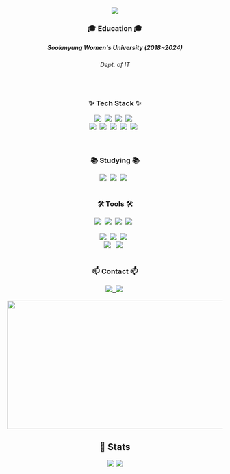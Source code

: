<div align= "center">
    <img src="https://capsule-render.vercel.app/api?type=waving&color=auto&height=120&text=Hello%20World!%20I'm%20Dayeon%20👾&animation=&fontColor=000000&fontSize=40" />
    </div>

<h3 align="center"> 🎓 Education 🎓</h3>
    <h5 align="center">Sookmyung Women's University (2018~2024)</h5><h6 align="center">Dept. of IT</h6>
<br/>


<h3 align="center">✨ Tech Stack ✨</h3>
<div align="center">
  <img src="https://img.shields.io/badge/javascript-%23323330.svg?style=for-the-badge&logo=javascript&logoColor=%23F7DF1E" />&nbsp
    <img src="https://img.shields.io/badge/typescript-%23007ACC.svg?style=for-the-badge&logo=typescript&logoColor=white" />&nbsp
  <img src="https://img.shields.io/badge/c%23-%23239120.svg?style=for-the-badge&logo=csharp&logoColor=white" />&nbsp
    <img src="https://img.shields.io/badge/java-%23ED8B00.svg?style=for-the-badge&logo=openjdk&logoColor=white"/> &nbsp
</div>

<div align="center">
  <img src="https://img.shields.io/badge/tailwindcss-%2338B2AC.svg?style=for-the-badge&logo=tailwind-css&logoColor=white" />&nbsp
  <img src="https://img.shields.io/badge/css3-%231572B6.svg?style=for-the-badge&logo=css3&logoColor=white" />&nbsp
    <img src="https://img.shields.io/badge/html5-%23E34F26.svg?style=for-the-badge&logo=html5&logoColor=white"/>&nbsp
    <img src="https://img.shields.io/badge/vuejs-%2335495e.svg?style=for-the-badge&logo=vuedotjs&logoColor=%234FC08D"/>&nbsp
    <img src="https://img.shields.io/badge/node.js-6DA55F?style=for-the-badge&logo=node.js&logoColor=white" /> &nbsp
</div>

<br>

<br>

<h3 align="center">📚 Studying 📚</h3>
<div align="center">
  <img src="https://img.shields.io/badge/react-20232a.svg?style=for-the-badge&logo=react&logoColor=61DAFB" />&nbsp
    <img src="https://img.shields.io/badge/Next-black?style=for-the-badge&logo=next.js&logoColor=white" />&nbsp
    <img src="https://img.shields.io/badge/-jest-%23C21325?style=for-the-badge&logo=jest&logoColor=white" /> &nbsp
</div>

<br>

<h3 align="center">🛠 Tools 🛠</h3>
<div align="center">
  <img src="https://img.shields.io/badge/git-F05033.svg?style=for-the-badge&logo=git&logoColor=white" />&nbsp
  <img src="https://img.shields.io/badge/github-181717.svg?style=for-the-badge&logo=github&logoColor=white" />&nbsp
  <img src="https://img.shields.io/badge/Notion-F3F3F3.svg?style=for-the-badge&logo=notion&logoColor=black" />&nbsp
    <img src="https://img.shields.io/badge/Slack-4A154B?style=for-the-badge&logo=slack&logoColor=white"/> &nbsp
</div>
<br>

<div align="center">
      <img src="https://img.shields.io/badge/figma-F24E1E.svg?style=for-the-badge&logo=figma&logoColor=white" />&nbsp
  <img src="https://img.shields.io/badge/VSCode-2C2C32.svg?style=for-the-badge&logo=visual-studio-code&logoColor=22ABF3" />&nbsp
<img src="https://img.shields.io/badge/unity-%23000000.svg?style=for-the-badge&logo=unity&logoColor=white"/> &nbsp;
</div>

<div align="center">
<img src="https://img.shields.io/badge/IntelliJIDEA-000000.svg?style=for-the-badge&logo=intellij-idea&logoColor=white"/> &nbsp;
    <img src="https://img.shields.io/badge/android%20studio-346ac1?style=for-the-badge&logo=android%20studio&logoColor=white"/> &nbsp;
</div>

<br>

<h3 align="center">📫 Contact 📫</h3>
<div align="center">
  <a href="https://velog.io/@mumalaf">
    <img src="https://img.shields.io/badge/Velog-1EBC8F?style=for-the-badge&logo=velog&logoColor=white" />&nbsp
  </a>
    <img
      src="https://img.shields.io/badge/chiikawa143@gmail.com-D14836?style=for-the-badge&logo=gmail&logoColor=white"/>&nbsp
</div>

<br>

<div align="center">
<a href="https://www.gitanimals.org/en_US?utm_medium=image&utm_source=mumalaf&utm_content=farm">
<img
  src="https://render.gitanimals.org/farms/mumalaf"
  width="600"
  height="300"
/>
</a>
</div>
<div align= "center"> 
    <h2> 🏅 Stats </h2> <div align= "center"> <img src="https://github-readme-stats.vercel.app/api?username=mumalaf&bg_color=60,b8d7ff,ffffff&title_color=0d7be3&text_color=0d7be3"
         /> <img src="https://github-readme-stats.vercel.app/api/top-langs/?username=mumalaf&layout=compact&bg_color=60,b8d7ff,ffffff&title_color=0d7be3&text_color=0d7be3"
           /> </div> 
    </div>
    
